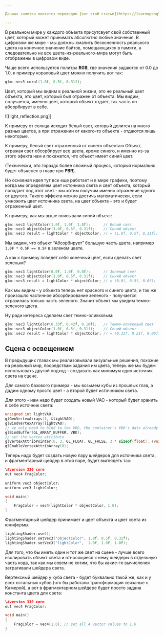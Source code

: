 ```yaml
---

Данная заметка является переводом [вот этой статьи](https://learnopengl.com/Lighting/Colors).

---
```


В реальном мире у каждого объекта присутсвует свой собственный цвет, который может принимать абсолютно любые значения. В цифровом же мире - мы должны смапить бесконечность реального цвета на конечное значение байтов, помещающихся в памяти, а следовательно не все цвета-из-реального-мира могут быть отображены в цифровом виде.

Чаще всего используется политра **RGB**, где значения задаются от $0.0$﻿ до $1.0$﻿, к примеру кораловый цвет можно получить вот так:

```C++
glm::vec3 coral(1.0f, 0.5f, 0.31f);  
```

Цвет, который мы видим в реальной жизни, это не реальный цвет объекта, это цвет, который был отражен от объекта. Мы видим, получается, именно цвет, который объект отдает, так часть он абсорбирует в себе.

![[light_reflection.png]]

К примеру от солнца исходит белый свет, который делится на много разных цветов, а при отражении от какого-то объекта - отдаются лишь некоторые.

К примеру, белый свет отраженный от синего объектаю Объект, отражая свет обсорбирует все цвета, кроме синего, и именно из-за этого эфекта нам и покажется, что объект имеет синий цвет.

(Технически, это гораздо более сложный процесс, который нормально будет объяснен в главе про **PBR**).

Но основная идея тут все еще работает и в мире графики, поэтому когда мы определяем цвет источника света и свет объекта, который попадает под этот свет - мы хотим получим именно отражение одного от другого. Такого эффекта можно достичь математически, если умножить цвет источника света, на цвет объекта - это и будет отраженный цвет.

К примеру, как мы выше описывали синий объект:

```C++
glm::vec3 lightColor(1.0f, 1.0f, 1.0f);      // Белый свет
glm::vec3 objectColor(1.0f, 0.5f, 0.31f);    // Синий объект
glm::vec3 result = lightColor * objectColor; // = (1.0f, 0.5f, 0.31f);
```

Мы видим, что объект “Абсорбирует” большую часть цвета, например `1.0F * 0.5F == 0.5F` в зеленом цвете.

А как к примеру поведет себя конечный цвет, если сделать свет зеленым?

```C++
glm::vec3 lightColor(0.0f, 1.0f, 0.0f);      // Зеленый свет
glm::vec3 objectColor(1.0f, 0.5f, 0.31f);    // Синий объект
glm::vec3 result = lightColor * objectColor; // = (0.0f, 0.5f, 0.0f);
```

Как мы видим - у объекта теперь нет красного и синего цвета, и так же произошло частичное абсорбирование зеленого - получается отразилась только часть зеленого. Значит объект мы увидим темно-зеленого цвета.

Ну ради интереса сделаем свет темно-оливковым:

```C++
glm::vec3 lightColor(0.33f, 0.42f, 0.18f);   // Темно-оливковый свет
glm::vec3 objectColor(1.0f, 0.5f, 0.31f);    // Синий объект
glm::vec3 result = lightColor * objectColor; // = (0.33f, 0.21f, 0.06f);
```

## Сцена с освещением

В предыдущих главах мы реализовывали визуальные решения, похожие на реальный мир, посредствам задания им цвета, теперь же мы будем использовать другой подход - создавать как минимум один источник света на сцене.

Для самого базового примера - мы возьмем кубы из прошлых глав, а дадим одному просто цвет - а второй будет источником света.

Для этого - нам надо будет создать новый VAO - который будет хранить в себе источник света:

```C++
unsigned int lightVAO;
glGenVertexArrays(1, &lightVAO);
glBindVertexArray(lightVAO);
// we only need to bind to the VBO, the container's VBO's data already contains the data.
glBindBuffer(GL_ARRAY_BUFFER, VBO);
// set the vertex attribute 
glVertexAttribPointer(0, 3, GL_FLOAT, GL_FALSE, 3 * sizeof(float), (void*)0);
glEnableVertexAttribArray(0);
```

Теперь надо будет создать новую пару шейдеров для источника света, и фрагментарный щейдер в этой паре, будет выглядеть так:

```C++
\#version 330 core
out vec4 FragColor;
  
uniform vec3 objectColor;
uniform vec3 lightColor;

void main()
{
    FragColor = vec4(lightColor * objectColor, 1.0);
}
```

Фрагментарный шейдер принимает и цвет объекта и цвет света из юниформы:

```C++
lightingShader.use();
lightingShader.setVec3("objectColor", 1.0f, 0.5f, 0.31f);
lightingShader.setVec3("lightColor",  1.0f, 1.0f, 1.0f);
```

Для того, что бы иметь один и тот же свет на сцене - лучше всего изолировать объект света и относящиеся к нему шейдеры в отдельную часть кода, так как мы совем не хотим, что бы какие-то вычисления затрагивали шейдера света.

Вертексный шейдер у куба света - будет буквально такой же, как и у всех остальных кубов (что бы работали трансформации связаные с Камерой), а вот в фрагментарном шейдере будет просто задана константа цвета для света:

```C++
\#version 330 core
out vec4 FragColor;

void main()
{
    FragColor = vec4(1.0); // set all 4 vector values to 1.0
}
```